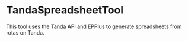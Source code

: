# TandaSpreadsheetTool
This tool uses the Tanda API and EPPlus to generate spreadsheets from rotas on Tanda.
